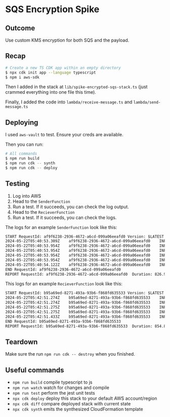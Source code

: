# SQS Encryption Spike

## Outcome

Use custom KMS encryption for both SQS and the payload.

## Recap

```sh
# Create a new TS CDK app within an empty directory
$ npx cdk init app --language typescript
$ npm i aws-sdk
```

Then I added in the stack at `lib/spike-encrypted-sqs-stack.ts` (just crammed everything into one file this time).

Finally, I added the code into `lambda/receive-message.ts` and `lambda/send-message.ts`

## Deploying

I used `aws-vault` to test. Ensure your creds are available.

Then you can run:

```sh
# All commands
$ npm run build
$ npm run cdk -- synth
$ npm run cdk -- deploy
```

## Testing

1. Log into AWS
2. Head to the `SenderFunction`
3. Run a test. If it succeeds, you can check the log output.
4. Head to the `RecieverFunction`
5. Run a test. If it succeeds, you can check the logs.

The logs for an example `SenderFunction` look like this:

```txt
START RequestId: af9f6238-2936-4672-a6cd-099a06eeafd0 Version: $LATEST
2024-05-22T05:40:53.309Z	af9f6238-2936-4672-a6cd-099a06eeafd0	INFO	Original message: This is a sensitive message
2024-05-22T05:40:53.954Z	af9f6238-2936-4672-a6cd-099a06eeafd0	INFO	Encrypted message: dP3+jR+L13/axYWFMNdg4/pWpn8JSQmSp0BW
2024-05-22T05:40:53.954Z	af9f6238-2936-4672-a6cd-099a06eeafd0	INFO	Encrypted data key: AQIDAHjyroPDM2WuUpluiCnH5s1dXd/twDOP5HC9GLbmHe60BQHzwEO+pF6X3IFyMaxYldDTAAAAfjB8BgkqhkiG9w0BBwagbzBtAgEAMGgGCSqGSIb3DQEHATAeBglghkgBZQMEAS4wEQQMOBITRJGMCxwEHp1bAgEQgDswrw48/60dbJ20d6Vg9uoTN5RyVilDSM3NwX4vOGHIcZIYqgiGv+iq7+Y499+C6GfYnlTtt9L3q9S12A==
2024-05-22T05:40:53.954Z	af9f6238-2936-4672-a6cd-099a06eeafd0	INFO	IV: VQK0ekwlodbdUESd
2024-05-22T05:40:53.954Z	af9f6238-2936-4672-a6cd-099a06eeafd0	INFO	Auth tag: PQlTJNrYie3czTbIzhH8Tw==
2024-05-22T05:40:54.122Z	af9f6238-2936-4672-a6cd-099a06eeafd0	INFO	Message sent successfully c050cdb8-5c8e-4c88-929d-533cb4898458
END RequestId: af9f6238-2936-4672-a6cd-099a06eeafd0
REPORT RequestId: af9f6238-2936-4672-a6cd-099a06eeafd0	Duration: 826.95 ms	Billed Duration: 827 ms	Memory Size: 128 MB	Max Memory Used: 121 MB	Init Duration: 616.88 ms
```

This logs for an example `RecieverFunction` look like this:

```txt
START RequestId: b95a69ed-8271-493a-93b6-f868fd635533 Version: $LATEST
2024-05-22T05:42:51.274Z	b95a69ed-8271-493a-93b6-f868fd635533	INFO	Encrypted message received: dP3+jR+L13/axYWFMNdg4/pWpn8JSQmSp0BW
2024-05-22T05:42:51.274Z	b95a69ed-8271-493a-93b6-f868fd635533	INFO	Encrypted data key: AQIDAHjyroPDM2WuUpluiCnH5s1dXd/twDOP5HC9GLbmHe60BQHzwEO+pF6X3IFyMaxYldDTAAAAfjB8BgkqhkiG9w0BBwagbzBtAgEAMGgGCSqGSIb3DQEHATAeBglghkgBZQMEAS4wEQQMOBITRJGMCxwEHp1bAgEQgDswrw48/60dbJ20d6Vg9uoTN5RyVilDSM3NwX4vOGHIcZIYqgiGv+iq7+Y499+C6GfYnlTtt9L3q9S12A==
2024-05-22T05:42:51.275Z	b95a69ed-8271-493a-93b6-f868fd635533	INFO	IV: VQK0ekwlodbdUESd
2024-05-22T05:42:51.275Z	b95a69ed-8271-493a-93b6-f868fd635533	INFO	Auth tag: PQlTJNrYie3czTbIzhH8Tw==
2024-05-22T05:42:51.433Z	b95a69ed-8271-493a-93b6-f868fd635533	INFO	Decrypted message: This is a sensitive message
END RequestId: b95a69ed-8271-493a-93b6-f868fd635533
REPORT RequestId: b95a69ed-8271-493a-93b6-f868fd635533	Duration: 854.81 ms	Billed Duration: 855 ms	Memory Size: 128 MB	Max Memory Used: 121 MB	Init Duration: 683.96 ms
```

## Teardown

Make sure the run `npm run cdk -- destroy` when you finished.

## Useful commands

- `npm run build` compile typescript to js
- `npm run watch` watch for changes and compile
- `npm run test` perform the jest unit tests
- `npx cdk deploy` deploy this stack to your default AWS account/region
- `npx cdk diff` compare deployed stack with current state
- `npx cdk synth` emits the synthesized CloudFormation template
